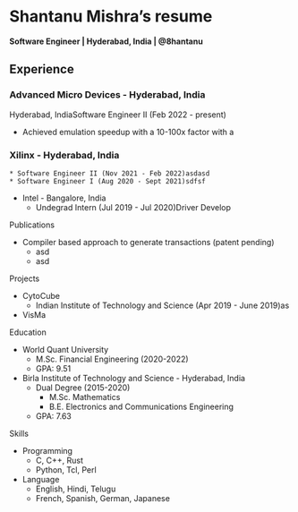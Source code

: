 # Shantanu Mishra’s resume
**Software Engineer | Hyderabad, India | @8hantanu**

## Experience

### Advanced Micro Devices - Hyderabad, India
Hyderabad, IndiaSoftware Engineer II (Feb 2022 - present)
- Achieved emulation speedup with a 10-100x factor with a
### Xilinx - Hyderabad, India
    * Software Engineer II (Nov 2021 - Feb 2022)asdasd
    * Software Engineer I (Aug 2020 - Sept 2021)sdfsf
* Intel - Bangalore, India
    * Undegrad Intern (Jul 2019 - Jul 2020)Driver Develop

Publications
* Compiler based approach to generate transactions (patent pending)
    * asd
    * asd

Projects
* CytoCube
    * Indian Institute of Technology and Science (Apr 2019 - June 2019)as
* VisMa

Education
* World Quant University
    * M.Sc. Financial Engineering (2020-2022)
    * GPA: 9.51
* Birla Institute of Technology and Science - Hyderabad, India
    * Dual Degree (2015-2020)
        * M.Sc. Mathematics
        * B.E. Electronics and Communications Engineering
    * GPA: 7.63

Skills
* Programming
    * C, C++, Rust
    * Python, Tcl, Perl
* Language
    * English, Hindi, Telugu
    * French, Spanish, German, Japanese
